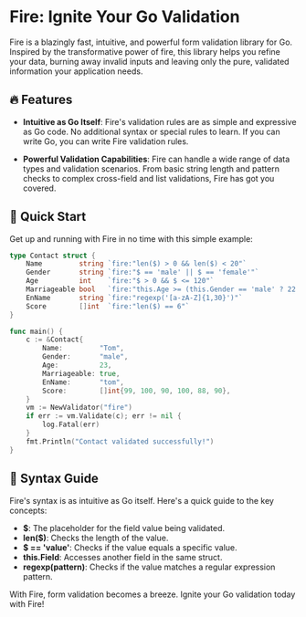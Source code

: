 # Fire: Ignite Your Go Validation

Fire is a blazingly fast, intuitive, and powerful form validation library for Go. Inspired by the transformative power of fire, this library helps you refine your data, burning away invalid inputs and leaving only the pure, validated information your application needs.

## 🔥 Features

- **Intuitive as Go Itself**: Fire's validation rules are as simple and expressive as Go code. No additional syntax or special rules to learn. If you can write Go, you can write Fire validation rules.

- **Powerful Validation Capabilities**: Fire can handle a wide range of data types and validation scenarios. From basic string length and pattern checks to complex cross-field and list validations, Fire has got you covered.

## 🚀 Quick Start

Get up and running with Fire in no time with this simple example:

```go
type Contact struct {
    Name         string `fire:"len($) > 0 && len($) < 20"`
    Gender       string `fire:"$ == 'male' || $ == 'female'"`
    Age          int    `fire:"$ > 0 && $ <= 120"`
    Marriageable bool   `fire:"this.Age >= (this.Gender == 'male' ? 22:20)"`
    EnName       string `fire:"regexp('[a-zA-Z]{1,30}')"`
    Score        []int  `fire:"len($) == 6"`
}

func main() {
    c := &Contact{
        Name:         "Tom",
        Gender:       "male",
        Age:          23,
        Marriageable: true,
        EnName:       "tom",
        Score:        []int{99, 100, 90, 100, 88, 90},
    }
    vm := NewValidator("fire")
    if err := vm.Validate(c); err != nil {
        log.Fatal(err)
    }
    fmt.Println("Contact validated successfully!")
}
```

## 📘 Syntax Guide

Fire's syntax is as intuitive as Go itself. Here's a quick guide to the key concepts:

- **$**: The placeholder for the field value being validated.
- **len($)**: Checks the length of the value.
- **$ == 'value'**: Checks if the value equals a specific value.
- **this.Field**: Accesses another field in the same struct.
- **regexp(pattern)**: Checks if the value matches a regular expression pattern.

With Fire, form validation becomes a breeze. Ignite your Go validation today with Fire!
